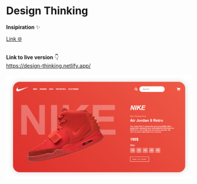 # Design Thinking

**Insipiration** ✨ <br>

[ Link 🌐](https://www.behance.net/gallery/71365005/NIKE-AIR-JORDAN-WEB-DESIGN)
<br><br>

**Link to live version** 👇 <br>
https://design-thinking.netlify.app/ <br><br>
[![](images/screenshot.PNG)](https://design-thinking.netlify.app/)
